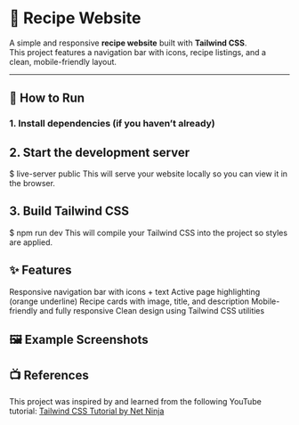 # 🍳 Recipe Website

A simple and responsive **recipe website** built with **Tailwind CSS**.  
This project features a navigation bar with icons, recipe listings, and a clean, mobile-friendly layout.

---

## 🏃 How to Run

### 1. Install dependencies (if you haven’t already)

## 2. Start the development server
$ live-server public
This will serve your website locally so you can view it in the browser.

## 3. Build Tailwind CSS
$ npm run dev
This will compile your Tailwind CSS into the project so styles are applied.

## ✨ Features
Responsive navigation bar with icons + text
Active page highlighting (orange underline)
Recipe cards with image, title, and description
Mobile-friendly and fully responsive
Clean design using Tailwind CSS utilities

## 🖼 Example Screenshots

## 📺 References
This project was inspired by and learned from the following YouTube tutorial:
<a href="https://www.youtube.com/watch?v=bxmDnn7lrnk&list=PL4cUxeGkcC9gpXORlEHjc5bgnIi5HEGhw&index=1">Tailwind CSS Tutorial by Net Ninja</a>
